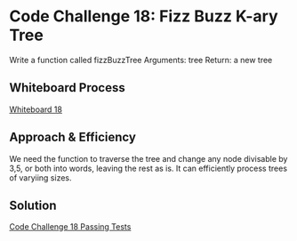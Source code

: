 # Code Challenge 18: Fizz Buzz K-ary Tree
Write a function called fizzBuzzTree
Arguments: tree
Return: a new tree

## Whiteboard Process
[Whiteboard 18](/tree-fizz-buzz/code-challenge-18.png)

## Approach & Efficiency
We need the function to traverse the tree and change any node divisable by 3,5, or both into words, leaving the rest as is. It can efficiently process trees of varyiing sizes.

## Solution
 [Code Challenge 18 Passing Tests](/tree-fizz-buzz/cc18-testPass.png)